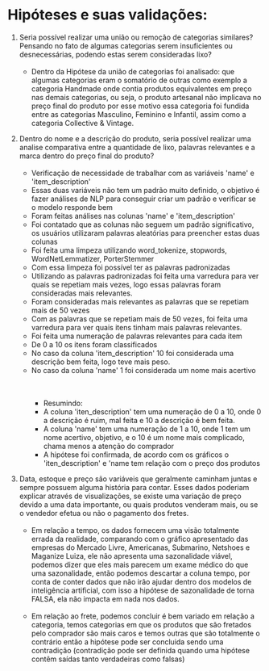 # Hipóteses e suas validações:

<ol>
<li> 
Seria possível realizar uma união ou remoção de categorias similares? Pensando no fato de algumas categorias serem insuficientes ou desnecessárias, podendo estas serem consideradas lixo?
<br>
</br>
<ul>
    <li>
    Dentro da Hipótese da união de categorias foi analisado: 
    que algumas categorias eram o somatório de outras como exemplo a categoria
    Handmade onde contia produtos equivalentes em preço nas demais categorias, ou seja, o produto artesanal não implicava no
    preço final do produto por esse motivo essa categoria foi fundida entre as categorias Masculino, Feminino e Infantil, assim como a categoria Collective & Vintage.
    </li>
</ul>
</li>
<p></p>
<li>Dentro do nome e a descrição do produto, seria possível realizar uma analise comparativa entre a quantidade de lixo, palavras relevantes e a marca dentro do preço final do produto?
<br></br>
<ul>
	<li> Verificação de necessidade de trabalhar com as variáveis 'name' e 'item_description'</li>
	<li> Essas duas variáveis não tem um padrão muito definido, o objetivo é fazer análises de NLP para conseguir criar um padrão e verificar se o modelo responde bem</li>
	<li>
    Foram feitas análises nas colunas 'name' e 'item_description'
    </li>
	<li>
    Foi contatado que as colunas não seguem um padrão significativo, os usuários utilizaram palavras aleatórias para preencher estas duas colunas
    </li>
	<li>
    Foi feita uma limpeza utilizando word_tokenize, stopwords, WordNetLemmatizer, PorterStemmer
    </li>
	<li>
    Com essa limpeza foi possível ter as palavras padronizadas
    </li>
	<li>
    Utilizando as palavras padronizadas foi feita uma varredura para ver quais se repetiam mais vezes, logo essas palavras foram consideradas mais relevantes.
    </li>
	<li>
    Foram consideradas mais relevantes as palavras que se repetiam mais de 50 vezes
    </li>
	<li>
    Com as palavras que se repetiam mais de 50 vezes, foi feita uma varredura para ver quais itens tinham mais palavras relevantes.
    </li>
	<li>
    Foi feita uma numeração de palavras relevantes para cada item
    </li>
	<li>
    De 0 a 10 os itens foram classificados
    </li>
	<li>
    No caso da coluna 'item_description' 10 foi considerada uma descrição bem feita, logo teve mais peso.
    </li>
	<li>
    No caso da coluna 'name' 1 foi considerada um nome mais acertivo
    </li>
    <ul>
    <br></br>
	<li>Resumindo:
     		<li>
            A coluna 'iten_description' tem uma numeração de 0 a 10, onde 0 a descrição é ruim, mal feita e 10 a descrição é bem feita.
            </li>
     		<li>
            A coluna 'name' tem uma numeração de 1 a 10, onde 1 tem um nome acertivo, objetivo, e o 10 é um nome mais complicado, chama menos a atenção do comprador 
            </li>
		    <li>
            A hipótese foi confirmada, de acordo com os gráficos o 'iten_description' e 'name tem relação com o preço dos produtos
            </li>
    </ul>
</li>
</ul>
<p></p>
<li>Data, estoque e preço são variáveis que geralmente caminham juntas e sempre possuem alguma história para contar. Esses dados poderiam explicar através de visualizações, se existe uma variação de preço devido a uma data importante, ou quais produtos venderam mais, ou se o vendedor efetua ou não o pagamento dos fretes.
<br></br>
<ul>
    <li>
    Em relação a tempo, os dados fornecem uma visão totalmente errada da realidade, comparando com o gráfico apresentado das empresas do Mercado Livre, Americanas, Submarino, Netshoes e Maganize Luiza, ele não apresenta uma sazonalidade viável, podemos dizer que eles mais parecem um exame médico do que uma sazonalidade, então podemos descartar a coluna tempo, por conta de conter dados que não irão ajudar dentro dos modelos de inteligência artificial, com isso a hipótese de sazonalidade de torna FALSA, ela não impacta em nada nos dados.
    </li>
    <br>
    <li>
    Em relação ao frete, podemos concluir é bem variado em relação a categoria, temos categorias em que os produtos que são fretados pelo comprador são mais caros e temos outras que são totalmente o contrário então a hipótese pode ser concluida sendo uma contradição (contradição pode ser definida quando uma hipótese contêm saídas tanto verdadeiras como falsas)
    </li>
</ul>
</li>
</ol>
